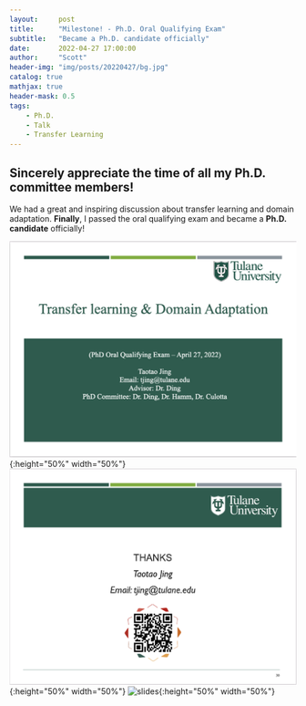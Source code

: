 ```yaml
---
layout:     post
title:      "Milestone! - Ph.D. Oral Qualifying Exam"
subtitle:   "Became a Ph.D. candidate officially"
date:       2022-04-27 17:00:00
author:     "Scott"
header-img: "img/posts/20220427/bg.jpg"
catalog: true
mathjax: true
header-mask: 0.5
tags:
    - Ph.D.
    - Talk
    - Transfer Learning
---
```


## Sincerely appreciate the time of all my Ph.D. committee members! 

We had a great and inspiring discussion about transfer learning and domain adaptation. **Finally**, I passed the oral qualifying exam and became a **Ph.D. candidate** officially!


![slides](/img/posts/20220427/slides1.jpg){:height="50%" width="50%"}
![slides](/img/posts/20220427/slides2.jpg){:height="50%" width="50%"}
![slides](/img/posts/20220427/talk1.jpg){:height="50%" width="50%"}
